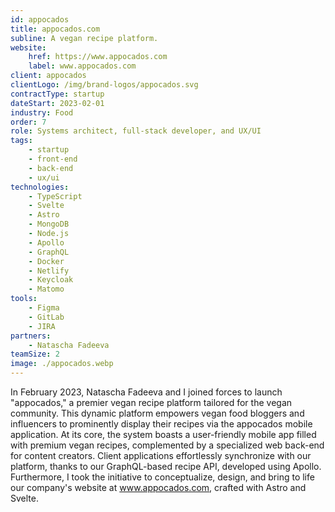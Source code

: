 ```yaml
---
id: appocados
title: appocados.com
subline: A vegan recipe platform.
website:
    href: https://www.appocados.com
    label: www.appocados.com
client: appocados
clientLogo: /img/brand-logos/appocados.svg
contractType: startup
dateStart: 2023-02-01
industry: Food
order: 7
role: Systems architect, full-stack developer, and UX/UI
tags:
    - startup
    - front-end
    - back-end
    - ux/ui
technologies:
    - TypeScript
    - Svelte
    - Astro
    - MongoDB
    - Node.js
    - Apollo
    - GraphQL
    - Docker
    - Netlify
    - Keycloak
    - Matomo
tools:
    - Figma
    - GitLab
    - JIRA
partners:
    - Natascha Fadeeva
teamSize: 2
image: ./appocados.webp
---
```


In February 2023, Natascha Fadeeva and I joined forces to launch "appocados," a premier vegan recipe platform tailored for the vegan community. This dynamic platform empowers vegan food bloggers and influencers to prominently display their recipes via the appocados mobile application. At its core, the system boasts a user-friendly mobile app filled with premium vegan recipes, complemented by a specialized web back-end for content creators. Client applications effortlessly synchronize with our platform, thanks to our GraphQL-based recipe API, developed using Apollo. Furthermore, I took the initiative to conceptualize, design, and bring to life our company's website at www.appocados.com, crafted with Astro and Svelte.
